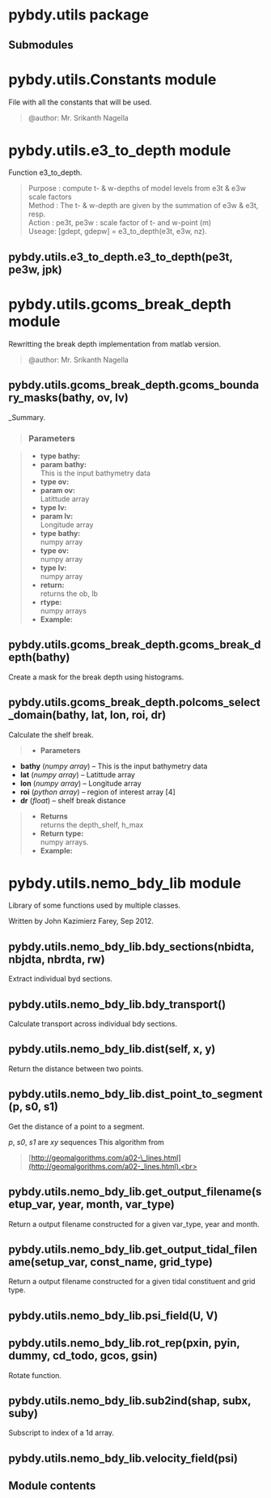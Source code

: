 # pybdy.utils package

## Submodules

# pybdy.utils.Constants module

File with all the constants that will be used.

> @author: Mr. Srikanth Nagella<br>

# pybdy.utils.e3_to_depth module

Function e3_to_depth.

> Purpose : compute t- & w-depths of model levels from e3t & e3w scale factors<br>
> Method : The t- & w-depth are given by the summation of e3w & e3t, resp.<br>
> Action : pe3t, pe3w : scale factor of t- and w-point (m)<br>
> Useage: [gdept, gdepw] = e3_to_depth(e3t, e3w, nz).<br>

## pybdy.utils.e3_to_depth.e3_to_depth(pe3t, pe3w, jpk)

# pybdy.utils.gcoms_break_depth module

Rewritting the break depth implementation from matlab version.

> @author: Mr. Srikanth Nagella<br>

## pybdy.utils.gcoms_break_depth.gcoms_boundary_masks(bathy, ov, lv)

\_Summary.

> ### Parameters<br>

> - **type bathy:**<br>
> - **param bathy:**<br>
>     This is the input bathymetry data
> - **type ov:**<br>
> - **param ov:**<br>
>     Latittude array
> - **type lv:**<br>
> - **param lv:**<br>
>     Longitude array
> - **type bathy:**<br>
>     numpy array
> - **type ov:**<br>
>     numpy array
> - **type lv:**<br>
>     numpy array
> - **return:**<br>
>     returns the ob, lb
> - **rtype:**<br>
>     numpy arrays
> - **Example:**<br>

## pybdy.utils.gcoms_break_depth.gcoms_break_depth(bathy)

Create a mask for the break depth using histograms.

## pybdy.utils.gcoms_break_depth.polcoms_select_domain(bathy, lat, lon, roi, dr)

Calculate the shelf break.

> - **Parameters**<br>

- **bathy** (*numpy array*) – This is the input bathymetry data
- **lat** (*numpy array*) – Latittude array
- **lon** (*numpy array*) – Longitude array
- **roi** (*python array*) – region of interest array [4]
- **dr** (*float*) – shelf break distance

> - **Returns**<br>
>     returns the depth_shelf, h_max
> - **Return type:**<br>
>     numpy arrays.
> - **Example:**<br>

# pybdy.utils.nemo_bdy_lib module

Library of some functions used by multiple classes.

Written by John Kazimierz Farey, Sep 2012.

## pybdy.utils.nemo_bdy_lib.bdy_sections(nbidta, nbjdta, nbrdta, rw)

Extract individual byd sections.

## pybdy.utils.nemo_bdy_lib.bdy_transport()

Calculate transport across individual bdy sections.

## pybdy.utils.nemo_bdy_lib.dist(self, x, y)

Return the distance between two points.

## pybdy.utils.nemo_bdy_lib.dist_point_to_segment(p, s0, s1)

Get the distance of a point to a segment.

*p*, *s0*, *s1* are *xy* sequences
This algorithm from

> [http://geomalgorithms.com/a02-\_lines.html](http://geomalgorithms.com/a02-_lines.html).<br>

## pybdy.utils.nemo_bdy_lib.get_output_filename(setup_var, year, month, var_type)

Return a output filename constructed for a given var_type, year and month.

## pybdy.utils.nemo_bdy_lib.get_output_tidal_filename(setup_var, const_name, grid_type)

Return a output filename constructed for a given tidal constituent and grid type.

## pybdy.utils.nemo_bdy_lib.psi_field(U, V)

## pybdy.utils.nemo_bdy_lib.rot_rep(pxin, pyin, dummy, cd_todo, gcos, gsin)

Rotate function.

## pybdy.utils.nemo_bdy_lib.sub2ind(shap, subx, suby)

Subscript to index of a 1d array.

## pybdy.utils.nemo_bdy_lib.velocity_field(psi)

## Module contents
